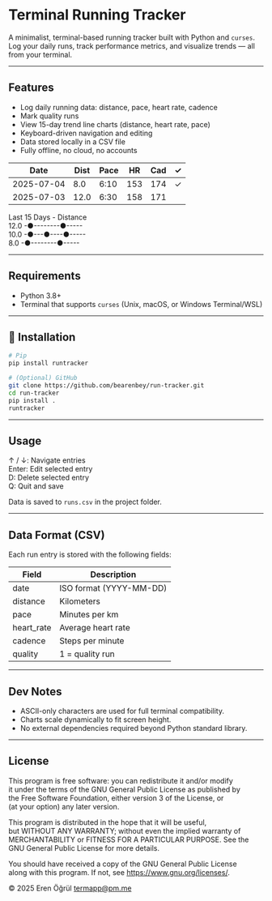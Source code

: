 # Terminal Running Tracker

A minimalist, terminal-based running tracker built with Python and `curses`. Log your daily runs, track performance metrics, and visualize trends — all from your terminal.

---

## Features

- Log daily running data: distance, pace, heart rate, cadence
- Mark quality runs
- View 15-day trend line charts (distance, heart rate, pace)
- Keyboard-driven navigation and editing
- Data stored locally in a CSV file
- Fully offline, no cloud, no accounts

| Date       | Dist | Pace | HR  | Cad | ✓ |
|------------|------|------|-----|-----|---|
| 2025-07-04 |  8.0 | 6:10 | 153 | 174 | ✓ |
| 2025-07-03 | 12.0 | 6:30 | 158 | 171 |   |

Last 15 Days - Distance  
12.0 -●--------●-----  
10.0 -●---●----●-----  
 8.0 -●--------●-----

---

## Requirements

- Python 3.8+
- Terminal that supports `curses` (Unix, macOS, or Windows Terminal/WSL)

---

## 🚀 Installation

```bash
# Pip
pip install runtracker

# (Optional) GitHub
git clone https://github.com/bearenbey/run-tracker.git
cd run-tracker
pip install .
runtracker
```

---

## Usage

↑ / ↓: Navigate entries  
Enter: Edit selected entry  
D: Delete selected entry  
Q: Quit and save  

Data is saved to `runs.csv` in the project folder.

---

## Data Format (CSV)

Each run entry is stored with the following fields:

| Field        | Description             |
|--------------|-------------------------|
| date         | ISO format (YYYY-MM-DD) |
| distance     | Kilometers              |
| pace         | Minutes per km          |
| heart_rate   | Average heart rate      |
| cadence      | Steps per minute        |
| quality      | 1 = quality run         |

---

## Dev Notes

- ASCII-only characters are used for full terminal compatibility.
- Charts scale dynamically to fit screen height.
- No external dependencies required beyond Python standard library.

---

## License

This program is free software: you can redistribute it and/or modify  
it under the terms of the GNU General Public License as published by  
the Free Software Foundation, either version 3 of the License, or  
(at your option) any later version.

This program is distributed in the hope that it will be useful,  
but WITHOUT ANY WARRANTY; without even the implied warranty of  
MERCHANTABILITY or FITNESS FOR A PARTICULAR PURPOSE. See the  
GNU General Public License for more details.

You should have received a copy of the GNU General Public License  
along with this program. If not, see <https://www.gnu.org/licenses/>.

© 2025 Eren Öğrül [termapp@pm.me](mailto:termapp@pm.me)



